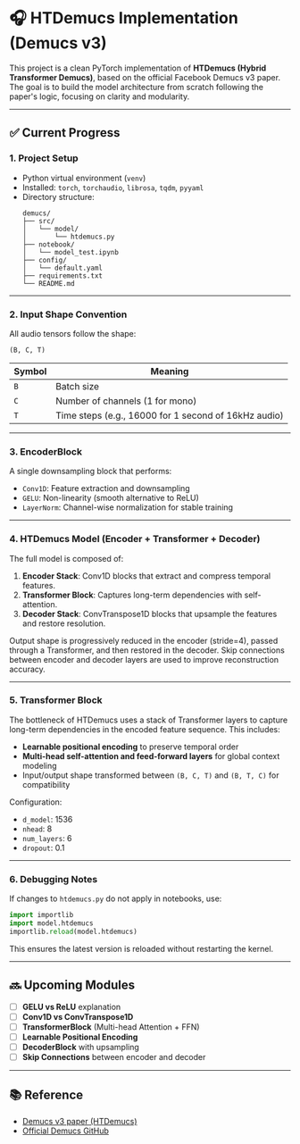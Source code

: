 # 🎧 HTDemucs Implementation (Demucs v3)

This project is a clean PyTorch implementation of **HTDemucs (Hybrid Transformer Demucs)**, based on the official Facebook Demucs v3 paper. The goal is to build the model architecture from scratch following the paper's logic, focusing on clarity and modularity.

---

## ✅ Current Progress

### 1. Project Setup

- Python virtual environment (`venv`)
- Installed: `torch`, `torchaudio`, `librosa`, `tqdm`, `pyyaml`
- Directory structure:
  ```
  demucs/
  ├── src/
  │   └── model/
  │       └── htdemucs.py
  ├── notebook/
  │   └── model_test.ipynb
  ├── config/
  │   └── default.yaml
  ├── requirements.txt
  └── README.md
  ```

---

### 2. Input Shape Convention

All audio tensors follow the shape:

```
(B, C, T)
```

| Symbol | Meaning |
|--------|---------|
| `B` | Batch size |
| `C` | Number of channels (1 for mono) |
| `T` | Time steps (e.g., 16000 for 1 second of 16kHz audio) |

---

### 3. EncoderBlock

A single downsampling block that performs:

- `Conv1D`: Feature extraction and downsampling
- `GELU`: Non-linearity (smooth alternative to ReLU)
- `LayerNorm`: Channel-wise normalization for stable training

---

### 4. HTDemucs Model (Encoder + Transformer + Decoder)

The full model is composed of:

1. **Encoder Stack**: Conv1D blocks that extract and compress temporal features.
2. **Transformer Block**: Captures long-term dependencies with self-attention.
3. **Decoder Stack**: ConvTranspose1D blocks that upsample the features and restore resolution.

Output shape is progressively reduced in the encoder (stride=4), passed through a Transformer, and then restored in the decoder. Skip connections between encoder and decoder layers are used to improve reconstruction accuracy.

---

### 5. Transformer Block

The bottleneck of HTDemucs uses a stack of Transformer layers to capture long-term dependencies in the encoded feature sequence. This includes:

- **Learnable positional encoding** to preserve temporal order
- **Multi-head self-attention and feed-forward layers** for global context modeling
- Input/output shape transformed between `(B, C, T)` and `(B, T, C)` for compatibility

Configuration:
- `d_model`: 1536
- `nhead`: 8
- `num_layers`: 6
- `dropout`: 0.1

---

### 6. Debugging Notes

If changes to `htdemucs.py` do not apply in notebooks, use:

```python
import importlib
import model.htdemucs
importlib.reload(model.htdemucs)
```

This ensures the latest version is reloaded without restarting the kernel.

---

## 🔜 Upcoming Modules

- [ ] **GELU vs ReLU** explanation
- [ ] **Conv1D vs ConvTranspose1D**
- [ ] **TransformerBlock** (Multi-head Attention + FFN)
- [ ] **Learnable Positional Encoding**
- [ ] **DecoderBlock** with upsampling
- [ ] **Skip Connections** between encoder and decoder

---

## 📚 Reference

- [Demucs v3 paper (HTDemucs)](https://arxiv.org/abs/2211.08553)
- [Official Demucs GitHub](https://github.com/facebookresearch/demucs)
